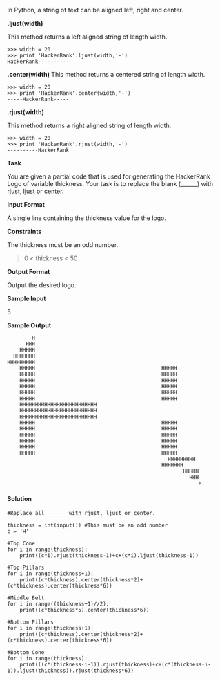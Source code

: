 In Python, a string of text can be aligned left, right and center.

**.ljust(width)**

This method returns a left aligned string of length width.
```
>>> width = 20
>>> print 'HackerRank'.ljust(width,'-')
HackerRank----------  
```
**.center(width)**
This method returns a centered string of length width.
```
>>> width = 20
>>> print 'HackerRank'.center(width,'-')
-----HackerRank-----
```
**.rjust(width)**

This method returns a right aligned string of length width.
```
>>> width = 20
>>> print 'HackerRank'.rjust(width,'-')
----------HackerRank
```
**Task**

You are given a partial code that is used for generating the HackerRank Logo of variable thickness.
Your task is to replace the blank (______) with rjust, ljust or center.

**Input Format**

A single line containing the thickness value for the logo.

**Constraints**

The thickness must be an odd number.
> 0 < thickness < 50

**Output Format**

Output the desired logo.

**Sample Input**

5

**Sample Output**
```
        H    
      HHH   
    HHHHH  
  HHHHHHH 
HHHHHHHHH
    HHHHH               						  HHHHH             
    HHHHH               						  HHHHH             
    HHHHH               						  HHHHH             
    HHHHH               						  HHHHH             
    HHHHH               						  HHHHH             
    HHHHH               						  HHHHH             
    HHHHHHHHHHHHHHHHHHHHHHHHH   
    HHHHHHHHHHHHHHHHHHHHHHHHH   
    HHHHHHHHHHHHHHHHHHHHHHHHH   
    HHHHH               						  HHHHH             
    HHHHH               						  HHHHH             
    HHHHH               						  HHHHH             
    HHHHH               						  HHHHH             
    HHHHH               						  HHHHH             
    HHHHH               						  HHHHH             
                 						  			HHHHHHHHH 
                       							  HHHHHHH  
                        								 HHHHH   
                         								   HHH    
                            								  H 
```


#### Solution

```
#Replace all ______ with rjust, ljust or center. 

thickness = int(input()) #This must be an odd number
c = 'H'

#Top Cone
for i in range(thickness):
    print((c*i).rjust(thickness-1)+c+(c*i).ljust(thickness-1))

#Top Pillars
for i in range(thickness+1):
    print((c*thickness).center(thickness*2)+(c*thickness).center(thickness*6))

#Middle Belt
for i in range((thickness+1)//2):
    print((c*thickness*5).center(thickness*6))    

#Bottom Pillars
for i in range(thickness+1):
    print((c*thickness).center(thickness*2)+(c*thickness).center(thickness*6))    

#Bottom Cone
for i in range(thickness):
    print(((c*(thickness-i-1)).rjust(thickness)+c+(c*(thickness-i-1)).ljust(thickness)).rjust(thickness*6))
```